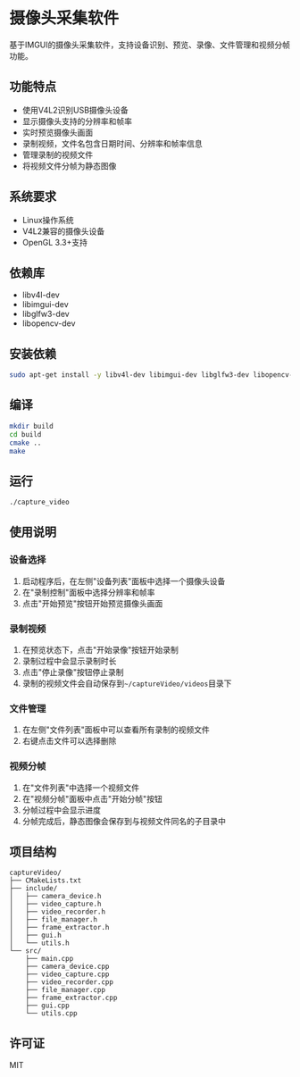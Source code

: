 # 摄像头采集软件

基于IMGUI的摄像头采集软件，支持设备识别、预览、录像、文件管理和视频分帧功能。

## 功能特点

- 使用V4L2识别USB摄像头设备
- 显示摄像头支持的分辨率和帧率
- 实时预览摄像头画面
- 录制视频，文件名包含日期时间、分辨率和帧率信息
- 管理录制的视频文件
- 将视频文件分帧为静态图像

## 系统要求

- Linux操作系统
- V4L2兼容的摄像头设备
- OpenGL 3.3+支持

## 依赖库

- libv4l-dev
- libimgui-dev
- libglfw3-dev
- libopencv-dev

## 安装依赖

```bash
sudo apt-get install -y libv4l-dev libimgui-dev libglfw3-dev libopencv-dev
```

## 编译

```bash
mkdir build
cd build
cmake ..
make
```

## 运行

```bash
./capture_video
```

## 使用说明

### 设备选择

1. 启动程序后，在左侧"设备列表"面板中选择一个摄像头设备
2. 在"录制控制"面板中选择分辨率和帧率
3. 点击"开始预览"按钮开始预览摄像头画面

### 录制视频

1. 在预览状态下，点击"开始录像"按钮开始录制
2. 录制过程中会显示录制时长
3. 点击"停止录像"按钮停止录制
4. 录制的视频文件会自动保存到`~/captureVideo/videos`目录下

### 文件管理

1. 在左侧"文件列表"面板中可以查看所有录制的视频文件
2. 右键点击文件可以选择删除

### 视频分帧

1. 在"文件列表"中选择一个视频文件
2. 在"视频分帧"面板中点击"开始分帧"按钮
3. 分帧过程中会显示进度
4. 分帧完成后，静态图像会保存到与视频文件同名的子目录中

## 项目结构

```
captureVideo/
├── CMakeLists.txt
├── include/
│   ├── camera_device.h
│   ├── video_capture.h
│   ├── video_recorder.h
│   ├── file_manager.h
│   ├── frame_extractor.h
│   ├── gui.h
│   └── utils.h
└── src/
    ├── main.cpp
    ├── camera_device.cpp
    ├── video_capture.cpp
    ├── video_recorder.cpp
    ├── file_manager.cpp
    ├── frame_extractor.cpp
    ├── gui.cpp
    └── utils.cpp
```

## 许可证

MIT
